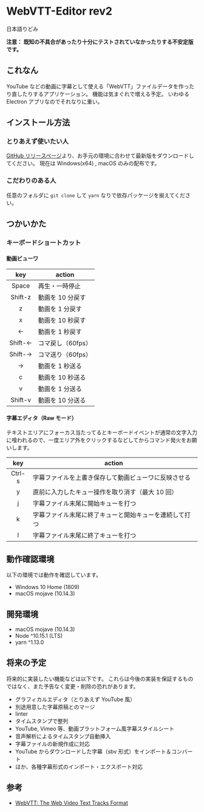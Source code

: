 # WebVTT-Editor rev2

日本語りどみ

**注意： 既知の不具合があったり十分にテストされていなかったりする不安定版です。**

## これなん

YouTube などの動画に字幕として使える「WebVTT」ファイルデータを作ったり直したりするアプリケーション。
機能は気まぐれで増える予定。
いわゆる Electron アプリなのでそれなりに重い。

## インストール方法

### とりあえず使いたい人

[GitHub リリースページ](https://github.com/sotalbireo/webvtt-editor/releases)より、お手元の環境に合わせて最新版をダウンロードしてください。
現在は Windows(x64) , macOS のみの配布です。

### こだわりのある人

任意のフォルダに `git clone` して `yarn` なりで依存パッケージを揃えてください。

## つかいかた

### キーボードショートカット

#### 動画ビューワ

|   key   | action            |
| :-----: | ----------------- |
|  Space  | 再生・一時停止    |
| Shift-z | 動画を 10 分戻す  |
|    z    | 動画を 1 分戻す   |
|    x    | 動画を 10 秒戻す  |
|    ←    | 動画を 1 秒戻す   |
| Shift-← | コマ戻し（60fps） |
| Shift-→ | コマ送り（60fps） |
|    →    | 動画を 1 秒送る   |
|    c    | 動画を 10 秒送る  |
|    v    | 動画を 1 分送る   |
| Shift-v | 動画を 10 分送る  |

#### 字幕エディタ（Raw モード）

テキストエリアにフォーカス当たってるとキーボードイベントが通常の文字入力に喰われるので、一度エリア外をクリックするなどしてからコマンド発火をお願いします。

|  key   | action                                                 |
| :----: | ------------------------------------------------------ |
| Ctrl-s | 字幕ファイルを上書き保存して動画ビューワに反映させる   |
|   y    | 直前に入力したキュー操作を取り消す（最大 10 回）       |
|   j    | 字幕ファイル末尾に開始キューを打つ                     |
|   k    | 字幕ファイル末尾に終了キューと開始キューを連続して打つ |
|   l    | 字幕ファイル末尾に終了キューを打つ                     |

## 動作確認環境

以下の環境では動作を確認しています。

- Windows 10 Home (1809)
- macOS mojave (10.14.3)

## 開発環境

- macOS mojave (10.14.3)
- Node ^10.15.1 (LTS)
- yarn ^1.13.0

## 将来の予定

将来的に実装したい機能などは以下です。
これらは今後の実装を保証するものではなく、また予告なく変更・削除の恐れがあります。

- グラフィカルエディタ（とりあえず YouTube 風）
- 別途用意した字幕原稿とのマージ
- linter
- タイムスタンプで整列
- YouTube, Vimeo 等、動画プラットフォーム風字幕スタイルシート
- 音声解析によるタイムスタンプ自動挿入
- 字幕ファイルの新規作成に対応
- YouTube からダウンロードした字幕（sbv 形式）をインポート＆コンバート
- ほか、各種字幕形式のインポート・エクスポート対応

## 参考

- [WebVTT: The Web Video Text Tracks Format](https://w3c.github.io/webvtt/)
